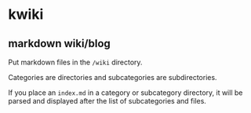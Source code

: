 # kwiki

## markdown wiki/blog

Put markdown files in the `/wiki` directory.

Categories are directories and subcategories are subdirectories.
 
 If you place an `index.md` in a category or subcategory directory, it will be parsed and displayed after the list of 
 subcategories and files.
 
 